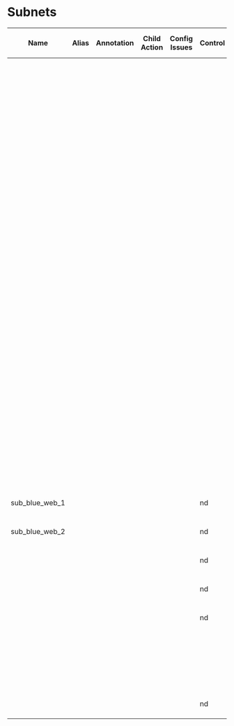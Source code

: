 # Subnets
| Name | Alias | Annotation | Child Action | Config Issues | Control | Debug Message | Description | DN | Externally Managed By | IP | IP Data Plane Learning | LC Owner | Monitoring Policy DN | Preferred | Scope | Status | UID | User Domain | Virtual | Last Modified |
| ---- | ----- | ---------- | ------------ | ------------- | ------- | ------------- | ----------- | -- | --------------------- | -- | ---------------------- | -------- | -------------------- | --------- | ----- | ------ | --- | ----------- | ------- | ------------- |
|  |  |  |  |  |  |  |  | uni/tn-S2TBK_HOLDINGS-TN/BD-Vlan9_BD/subnet-[10.0.9.253/24] |  | 10.0.9.253/24 | enabled | local | uni/tn-common/monepg-default | no | public,shared |  | 15374 | :all: | no | 2022-11-17T15:56:14.590+00:00 |
|  |  |  |  |  |  |  |  | uni/tn-S2TBK_HOLDINGS-TN/BD-Vlan18_BD/subnet-[10.0.18.253/24] |  | 10.0.18.253/24 | enabled | local | uni/tn-common/monepg-default | no | public,shared |  | 15374 | :all: | no | 2022-11-17T15:56:15.422+00:00 |
|  |  |  |  |  |  |  |  | uni/tn-S2TBK_HOLDINGS-TN/BD-Vlan19_BD/subnet-[10.0.19.253/24] |  | 10.0.19.253/24 | enabled | local | uni/tn-common/monepg-default | no | public,shared |  | 15374 | :all: | no | 2022-11-17T15:56:16.275+00:00 |
|  |  |  |  |  |  |  |  | uni/tn-S2TBK_HOLDINGS-TN/BD-Vlan8_BD/subnet-[10.0.8.253/24] |  | 10.0.8.253/24 | enabled | local | uni/tn-common/monepg-default | no | public,shared |  | 15374 | :all: | no | 2022-11-17T15:56:28.790+00:00 |
|  |  |  |  |  |  |  |  | uni/tn-TEST_GK/BD-TEST_GK_VLAN201/subnet-[10.133.121.1/24] |  | 10.133.121.1/24 | enabled | local | uni/tn-common/monepg-default | no | public |  | 15374 | :all: | no | 2022-11-17T16:03:22.886+00:00 |
|  |  |  |  |  |  |  |  | uni/tn-TEST_GK/BD-TEST_GK_VLAN203/subnet-[10.133.123.1/24] |  | 10.133.123.1/24 | enabled | local | uni/tn-common/monepg-default | no | public |  | 15374 | :all: | no | 2022-11-17T16:03:22.886+00:00 |
|  |  |  |  |  |  |  |  | uni/tn-TEST_GK/BD-TEST_GK_VLAN202/subnet-[10.133.122.1/24] |  | 10.133.122.1/24 | enabled | local | uni/tn-common/monepg-default | no | public |  | 15374 | :all: | no | 2022-11-17T16:03:22.886+00:00 |
|  |  |  |  |  |  |  |  | uni/tn-S2TBK_HOLDINGS-TN/BD-Vlan81_BD/subnet-[10.0.81.253/24] |  | 10.0.81.253/24 | enabled | local | uni/tn-common/monepg-default | no | public,shared |  | 15374 | :all: | no | 2022-11-17T16:23:07.493+00:00 |
|  |  |  |  |  |  |  |  | uni/tn-S2TBK_HOLDINGS-TN/BD-Vlan28_BD/subnet-[10.0.28.253/24] |  | 10.0.28.253/24 | enabled | local | uni/tn-common/monepg-default | no | public,shared |  | 15374 | :all: | no | 2022-11-17T16:23:08.334+00:00 |
|  |  |  |  |  |  |  |  | uni/tn-S2TBK_HOLDINGS-TN/BD-Vlan38_BD/subnet-[10.0.38.253/24] |  | 10.0.38.253/24 | enabled | local | uni/tn-common/monepg-default | no | public,shared |  | 15374 | :all: | no | 2022-11-17T16:23:09.188+00:00 |
|  |  |  |  |  |  |  |  | uni/tn-S2TBK_HOLDINGS-TN/BD-Vlan68_BD/subnet-[10.0.68.253/24] |  | 10.0.68.253/24 | enabled | local | uni/tn-common/monepg-default | no | public,shared |  | 15374 | :all: | no | 2022-11-17T16:23:10.012+00:00 |
|  |  |  |  |  |  |  |  | uni/tn-S2TBK_HOLDINGS-TN/BD-Vlan78_BD/subnet-[10.0.78.253/24] |  | 10.0.78.253/24 | enabled | local | uni/tn-common/monepg-default | no | public,shared |  | 15374 | :all: | no | 2022-11-17T16:23:10.843+00:00 |
|  |  |  |  |  |  |  |  | uni/tn-S2TBK_HOLDINGS-TN/BD-Vlan98_BD/subnet-[10.0.98.253/24] |  | 10.0.98.253/24 | enabled | local | uni/tn-common/monepg-default | no | public,shared |  | 15374 | :all: | no | 2022-11-17T16:23:11.651+00:00 |
|  |  |  |  |  |  |  |  | uni/tn-S2TBK_HOLDINGS-TN/BD-Vlan88_BD/subnet-[10.0.88.253/24] |  | 10.0.88.253/24 | enabled | local | uni/tn-common/monepg-default | no | public,shared |  | 15374 | :all: | no | 2022-11-17T16:23:12.524+00:00 |
|  |  |  |  |  |  |  |  | uni/tn-S2TBK_HOLDINGS-TN/BD-Vlan58_BD/subnet-[10.0.58.253/24] |  | 10.0.58.253/24 | enabled | local | uni/tn-common/monepg-default | no | public,shared |  | 15374 | :all: | no | 2022-11-17T16:23:13.377+00:00 |
| sub_blue_web_1 |  |  |  |  | nd |  |  | uni/tn-blue/BD-blue_web/subnet-[10.201.0.1/28] |  | 10.201.0.1/28 | enabled | local | uni/tn-common/monepg-default | no | private |  | 15374 | :all: | no | 2022-11-17T16:54:38.586+00:00 |
| sub_blue_web_2 |  |  |  |  | nd |  |  | uni/tn-blue/BD-blue_web/subnet-[10.201.1.1/24] |  | 10.201.1.1/24 | enabled | local | uni/tn-common/monepg-default | no | private |  | 15374 | :all: | no | 2022-11-17T16:54:41.578+00:00 |
|  |  |  |  |  | nd |  |  | uni/tn-green/BD-green_web/subnet-[10.202.0.2/24] |  | 10.202.0.2/24 | enabled | local | uni/tn-common/monepg-default | no | private |  | 15374 | :all: | no | 2022-11-17T16:54:44.642+00:00 |
|  |  |  |  |  | nd |  |  | uni/tn-blue/BD-blue_db/subnet-[10.201.10.1/24] |  | 10.201.10.1/24 | enabled | local | uni/tn-common/monepg-default | no | private |  | 15374 | :all: | no | 2022-11-17T16:54:47.695+00:00 |
|  |  |  |  |  | nd |  |  | uni/tn-green/BD-green_db/subnet-[10.202.10.1/24] |  | 10.202.10.1/24 | enabled | local | uni/tn-common/monepg-default | no | private |  | 15374 | :all: | no | 2022-11-17T16:54:50.768+00:00 |
|  |  |  |  |  |  |  |  | uni/tn-Heroes/BD-Hero_Land/subnet-[10.1.120.1/22] |  | 10.1.120.1/22 | enabled | local |  | no | public |  | 15374 | :all: | no | 2022-11-17T18:22:49.605+00:00 |
|  |  |  |  |  |  |  |  | uni/tn-Heroes/BD-Hero_Land/subnet-[192.168.120.1/22] |  | 192.168.120.1/22 | enabled | local |  | no | private |  | 15374 | :all: | no | 2022-11-17T18:22:49.605+00:00 |
|  |  |  |  |  | nd |  |  | uni/tn-SnV/BD-antigravity/subnet-[10.2.10.1/23] |  | 10.2.10.1/23 | enabled | local |  | no | private |  | 15374 | :all: | no | 2022-11-17T18:22:49.843+00:00 |
